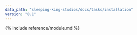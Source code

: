 ```yaml
---
data_path: "sleeping-king-studios/docs/tasks/installation"
version: "0.1"
---
```


{% include reference/module.md %}
